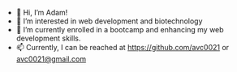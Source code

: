 - 👋 Hi, I’m Adam!
- 👀 I’m interested in web development and biotechnology
- 🌱 I’m currently enrolled in a bootcamp and enhancing my web development skills. 
- 📫 Currently, I can be reached at https://github.com/avc0021 or avc0021@gmail.com

<!---
avc0021/avc0021 is a ✨ special ✨ repository because its `README.md` (this file) appears on your GitHub profile.
You can click the Preview link to take a look at your changes.
--->
